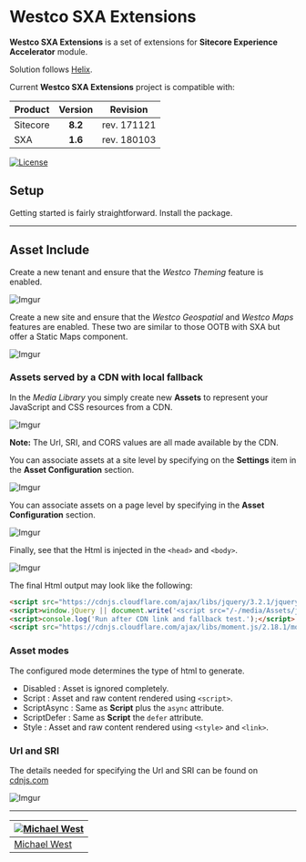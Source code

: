 # Westco SXA Extensions

**Westco SXA Extensions** is a set of extensions for **Sitecore Experience Accelerator** module.

Solution follows [Helix](http://helix.sitecore.net/).

Current **Westco SXA Extensions** project is compatible with:

| Product   |      Version      |  Revision |
|----------|:-------------:|:------:|
| Sitecore |  **8.2** | rev. 171121 |
| SXA  |  **1.6** | rev. 180103 |

[![License](https://img.shields.io/badge/license-MIT%20License-brightgreen.svg)](https://opensource.org/licenses/MIT)

## Setup

Getting started is fairly straightforward. Install the package.

---

## Asset Include

Create a new tenant and ensure that the _Westco Theming_ feature is enabled.

![Imgur](https://i.imgur.com/cyOjzyk.png)

Create a new site and ensure that the _Westco Geospatial_ and _Westco Maps_ features are enabled. These two are similar to those OOTB with SXA but offer a Static Maps component.

![Imgur](https://i.imgur.com/deW28II.png)

### Assets served by a CDN with local fallback

In the _Media Library_ you simply create new **Assets** to represent your JavaScript and CSS resources from a CDN.

![Imgur](https://i.imgur.com/QAvZ7nz.png)

**Note:** The Url, SRI, and CORS values are all made available by the CDN.

You can associate assets at a site level by specifying on the **Settings** item in the **Asset Configuration** section.

![Imgur](https://i.imgur.com/ZJpBR9Y.png)

You can associate assets on a page level by specifying in the **Asset Configuration** section.

![Imgur](https://i.imgur.com/0W3jdoi.png)

Finally, see that the Html is injected in the `<head>` and `<body>`.

![Imgur](https://i.imgur.com/xNO4dy2.png)

The final Html output may look like the following:

```html
<script src="https://cdnjs.cloudflare.com/ajax/libs/jquery/3.2.1/jquery.min.js" integrity="sha256-hwg4gsxgFZhOsEEamdOYGBf13FyQuiTwlAQgxVSNgt4=" crossorigin="anonymous"></script>
<script>window.jQuery || document.write('<script src="/-/media/Assets/jquery/jquery-3-2-1/Scripts/optimized-min.js?t=20170614T032244Z">\x3C/script>')</script>
<script>console.log('Run after CDN link and fallback test.');</script>
<script src="https://cdnjs.cloudflare.com/ajax/libs/moment.js/2.18.1/moment.min.js" integrity="sha256-1hjUhpc44NwiNg8OwMu2QzJXhD8kcj+sJA3aCQZoUjg=" crossorigin="anonymous"></script>
```

### Asset modes

The configured mode determines the type of html to generate.

- Disabled : Asset is ignored completely.
- Script : Asset and raw content rendered using `<script>`.
- ScriptAsync : Same as **Script** plus the `async` attribute.
- ScriptDefer : Same as **Script** the `defer` attribute.
- Style : Asset and raw content rendered using `<style>` and `<link>`.

### Url and SRI

The details needed for specifying the Url and SRI can be found on [cdnjs.com](https://cdnjs.com/libraries/jquery)

![Imgur](https://i.imgur.com/9AepjZa.png)

---

| [![Michael West](https://gravatar.com/avatar/a2914bafbdf4e967701eb4732bde01c5?s=220)](https://github.com/michaellwest) |
| --- |
| [Michael West](https://michaellwest.blogspot.com) |
